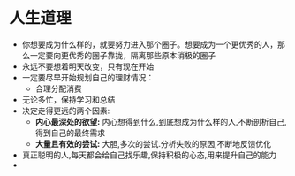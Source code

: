 # 人生道理
- 你想要成为什么样的，就要努力进入那个圈子。想要成为一个更优秀的人，那么一定要向更优秀的圈子靠拢，隔离那些原本消极的圈子
- 永远不要想着明天改变，只有现在开始
- 一定要尽早开始规划自己的理财情况：
  - 合理分配消费
- 无论多忙，保持学习和总结
- 决定走得更远的两个因素:
  - **内心最深处的欲望:** 内心想得到什么,到底想成为什么样的人,不断剖析自己,得到自己的最终需求
  - **大量且有效的尝试:** 大胆,多次的尝试.分析失败的原因,不断地反馈优化
- 真正聪明的人,每天都会给自己找乐趣,保持积极的心态,用来提升自己的能力
- 
